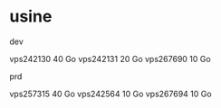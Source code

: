 # usine

dev

vps242130 40 Go
vps242131 20 Go
vps267690 10 Go

prd

vps257315 40 Go
vps242564 10 Go
vps267694 10 Go
